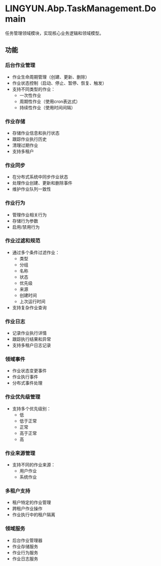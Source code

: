 # LINGYUN.Abp.TaskManagement.Domain

任务管理领域模块，实现核心业务逻辑和领域模型。

## 功能

### 后台作业管理
- 作业生命周期管理（创建、更新、删除）
- 作业状态控制（启动、停止、暂停、恢复、触发）
- 支持不同类型的作业：
  - 一次性作业
  - 周期性作业（使用cron表达式）
  - 持续性作业（使用时间间隔）

### 作业存储
- 存储作业信息和执行状态
- 跟踪作业执行历史
- 清理过期作业
- 支持多租户

### 作业同步
- 在分布式系统中同步作业状态
- 处理作业创建、更新和删除事件
- 维护作业队列一致性

### 作业行为
- 管理作业相关行为
- 存储行为参数
- 启用/禁用行为

### 作业过滤和规范
- 通过多个条件过滤作业：
  - 类型
  - 分组
  - 名称
  - 状态
  - 优先级
  - 来源
  - 创建时间
  - 上次运行时间
- 支持复杂作业查询

### 作业日志
- 记录作业执行详情
- 跟踪执行结果和异常
- 支持多租户日志记录

### 领域事件
- 作业状态变更事件
- 作业执行事件
- 分布式事件处理

### 作业优先级管理
- 支持多个优先级别：
  - 低
  - 低于正常
  - 正常
  - 高于正常
  - 高

### 作业来源管理
- 支持不同的作业来源：
  - 用户作业
  - 系统作业

### 多租户支持
- 租户特定的作业管理
- 跨租户作业操作
- 作业执行中的租户隔离

### 领域服务
- 后台作业管理器
- 作业存储服务
- 作业行为服务
- 作业日志服务
